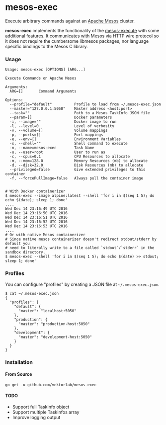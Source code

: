 # mesos-exec

Execute arbitrary commands against an [Apache Mesos]("http://mesos.apache.com") cluster.


**mesos-exec** implements the functionality of the [mesos-execute](https://github.com/apache/mesos/blob/master/src/cli/execute.cpp)
with some additional features. It communicates with Mesos via HTTP wire protocol so it does not require the cumbersome libmesos packages, 
nor language specific bindings to the Mesos C library.

### Usage

    Usage: mesos-exec [OPTIONS] [ARG...]

    Execute Commands on Apache Mesos

    Arguments:
      ARG=[]       Command Arguments

    Options:
      --profile="default"          Profile to load from ~/.mesos-exec.json
      --master="127.0.0.1:5050"    Master address <host:port>
      --task=""                    Path to a Mesos TaskInfo JSON file
      --param=[]                   Docker parameters
      -i, --image=""               Docker image to run
      -l, --level=0                Level of verbosity
      -v, --volume=[]              Volume mappings
      -p, --ports=[]               Port mappings
      -e, --env=[]                 Environment Variables
      -s, --shell=""               Shell command to execute
      -n, --name=mesos-exec        Task Name
      -u, --user=root              User to run as
      -c, --cpus=0.1               CPU Resources to allocate
      -m, --mem=128.0              Memory Resources (mb) to allocate
      -d, --disk=32.0              Disk Resources (mb) to allocate
      --privileged=false           Give extended privileges to this container
      -f, --forcePullImage=false   Always pull the container image


    # With Docker containerizer
    $ mesos-exec --image alpine:latest --shell 'for i in $(seq 1 5); do echo $(date); sleep 1; done'
    ....
    Wed Dec 14 23:16:49 UTC 2016
    Wed Dec 14 23:16:50 UTC 2016
    Wed Dec 14 23:16:51 UTC 2016
    Wed Dec 14 23:16:52 UTC 2016
    Wed Dec 14 23:16:53 UTC 2016
    ....
    # Or with native Mesos containerizer
    # Since native mesos containerizer doesn't redirect stdout/stderr by default you 
    # need to literally write to a file called `stdout`/`stderr` in the sandbox directory.
    $ mesos-exec --shell 'for i in $(seq 1 5); do echo $(date) >> stdout; sleep 1; done'
    
### Profiles
You can configure "profiles" by creating a JSON file at `~/.mesos-exec.json`.

    $ cat ~/.mesos-exec.json
    {
      "profiles": {
        "default": {
          "master": "localhost:5050"
        },
        "production": {
          "master": "production-host:5050"
        },
        "development": {
          "master": "development-host:5050"
        }
      }
    }





### Installation

#### From Source

    go get -u github.com/vektorlab/mesos-exec


#### TODO

  * Support full TaskInfo object
  * Support multiple TaskInfos array
  * Improve logging output
